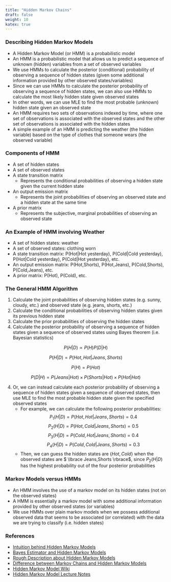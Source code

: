 ```yaml
---
title: "Hidden Markov Chains"
draft: false
weight: 10
katex: true
---
```


### Describing Hidden Markov Models
- A Hidden Markov Model (or HMM) is a probabilistic model
- An HMM is a probabilistic model that allows us to predict a sequence of unknown (hidden) variables from a set of observed variables
- We use HMMs to calculate the posterior (conditional) probability of observing a sequence of hidden states (given some additional information provided by other observed states/variables)
- Since we can use HMMs to calculate the posterior probability of observing a sequence of hidden states, we can also use HMMs to calculate the most likely hidden state given observed states
- In other words, we can use MLE to find the most probable (unknown) hidden state given an observed state
- An HMM requires two sets of observations indexed by time, where one set of observations is associated with the observed states and the other set of observations is associated with the hidden states
- A simple example of an HMM is predicting the weather (the hidden variable) based on the type of clothes that someone wears (the observed variable)

### Components of HMM
- A set of hidden states
- A set of observed states
- A state transition matrix
	- Represents the conditional probabilities of observing a hidden state given the current hidden state
- An output emission matrix
	- Represents the joint probabilities of observing an observed state and a hidden state at the same time
- A prior matrix
	- Represents the subjective, marginal probabilities of observing an observed state

### An Example of HMM involving Weather
- A set of hidden states: weather
- A set of observed states: clothing worn
- A state transition matrix: P(Hot|Hot yesterday), P(Cold|Cold yesterday), P(Hot|Cold yesterday), P(Cold|Hot yesterday), etc.
- An output emission matrix: P(Hot,Shorts), P(Hot,Jeans), P(Cold,Shorts), P(Cold,Jeans), etc.
- A prior matrix: P(Hot), P(Cold), etc.

### The General HMM Algorithm
1. Calculate the joint probabilities of observing hidden states (e.g. sunny, cloudy, etc.) and observed state (e.g. jeans, shorts, etc.)
2. Calculate the conditional probabilities of observing hidden states given its previous hidden state
3. Calculate the prior probabilities of observing the hidden states
4. Calculate the posterior probability of observing a sequence of hidden states given a sequence of observed states using Bayes theorem (i.e. Bayesian statistics)

$$
P(H|D) \propto P(H)P(D|H)
$$

$$
P(H|D) = P(Hot,Hot | Jeans,Shorts)
$$

$$
P(H) = P(Hot)
$$

$$
P(D|H) = P(Jeans|Hot) \times P(Shorts|Hot) \times P(Hot|Hot)
$$

4. Or, we can instead calculate each posterior probability of observing a sequence of hidden states given a sequence of observed states, then use MLE to find the most probable hidden state given the specified observed states
	- For example, we can calculate the following posterior probabilities:
	$$
	P_{1}(H|D) = P(Hot,Hot | Jeans,Shorts) = 0.4
	$$
	$$
	P_{2}(H|D) = P(Hot,Cold | Jeans,Shorts) = 0.5
	$$
	$$
	P_{3}(H|D) = P(Cold,Hot | Jeans,Shorts) = 0.4
	$$
	$$
	P_{4}(H|D) = P(Cold,Cold | Jeans,Shorts) = 0.3
	$$
	- Then, we can guess the hidden states are $\lbrace Hot,Cold \rbrace$ when the observed states are $ \lbrace Jeans,Shorts \rbrace$, since $P_{2}(H|D)$ has the highest probability out of the four posterior probabilities

### Markov Models versus HMMs
- An HMM involves the use of a markov model on its hidden states (not on the observed states)
- A HMM is essentially a markov model with some additional information provided by other observed states (or variables)
- We use HMMs over plain markov models when we possess additional observed data that seems to be associated (or correlated) with the data we are trying to classify (i.e. hidden states)

### References
- [Intuition behind Hidden Markov Models](https://medium.com/@postsanjay/hidden-markov-models-simplified-c3f58728caab)
- [Bayes Estimator and Hidden Markov Models](https://www.mathworks.com/matlabcentral/fileexchange/70226-bayes-estimator-best-must-have-tattoo/?s_tid=LandingPageTabfx)
- [Rough Description about Hidden Markov Models](https://www.reddit.com/r/explainlikeimfive/comments/1iyl5v/eli5_what_is_a_hidden_markov_model_and_how_does/)
- [Difference between Markov Chains and Hidden Markov Models](https://stackoverflow.com/questions/10748426/what-is-the-difference-between-markov-chains-and-hidden-markov-model)
- [Hidden Markov Model Wiki](https://en.wikipedia.org/wiki/Hidden_Markov_model)
- [Hidden Markov Model Lecture Notes](http://www.cs.cmu.edu/~tbergkir/11711fa17/recitation4_notes.pdf)
